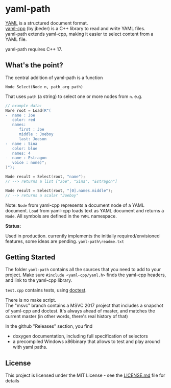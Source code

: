 # yaml-path

[YAML](https://yaml.org/) is a structured document format.  
[yaml-cpp](https://github.com/jbeder/yaml-cpp) (by jbeder) is a C++ library to read and write YAML files.  
yaml-path extends yaml-cpp, making it easier to select content from a YAML file.

yaml-path requires C++ 17.


## What's the point?

The central addition of yaml-path is a function

`Node Select(Node n, path_arg path)`

That uses `path` (a string) to select one or more nodes from `n`.
e.g.

```c++
// example data: 
Nore root = Load(R"(
-  name : Joe
   color: red
   names: 
      first : Joe
	  middle : Joeboy
	  last: Joeson
-  name : Sina
   color: blue
   names: 4
-  name : Estragon
   voice : none)";      
)");

Node result = Select(root, "name"); 
// --> returns a list ["Joe", "Sina", "Estragon"]

Node result = Select(root, "[0].names.middle"); 
// --> returns a scalar "Joeboy"
```

Note: `Node` from yaml-cpp represents a document node of a YAML document. `Load` from yaml-cpp loads text as YAML document and returns
a `Node`. All symbols are defined in the `YAML` namespace.

**Status:**  

Used in production. currently implements the initially required/envisioned features, some ideas are pending.
`yaml-path\readme.txt`


## Getting Started

The folder `yaml-path` contains all the sources that you need to add to your project.
Make sure `#include <yaml-cpp/yaml.h>` finds the yaml-cpp headers, and link to the yaml-cpp library.  

`test.cpp` contains tests, using [doctest](https://github.com/onqtam/doctest).  

There is no make script.  
The "msvc" branch contains a MSVC 2017 project that includes a snapshot of yaml-cpp and doctest. 
It's always ahead of master, and matches the current master (in other words, there's real history of that)

In the github "Releases" section, you find 

 - doxygen documentation, including full specification of selectors
 - a precompiled Windows x86binary that allows to test and play around with yaml paths.


## License

This project is licensed under the MIT License - see the [LICENSE.md](LICENSE.md) file for details
